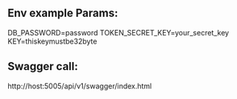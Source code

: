 ## Env example Params:
DB_PASSWORD=password
TOKEN_SECRET_KEY=your_secret_key
KEY=thiskeymustbe32byte


## Swagger call:
http://host:5005/api/v1/swagger/index.html
